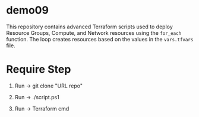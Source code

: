 # demo09
 
This repository contains advanced Terraform scripts used to deploy Resource Groups, Compute, and Network resources using the `for_each` function. The loop creates resources based on the values in the `vars.tfvars` file.

# Require Step

1. Run -> git clone "URL repo"

2. Run -> ./script.ps1

3. Run -> Terraform cmd

